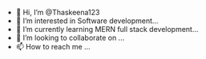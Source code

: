 - 👋 Hi, I’m @Thaskeena123
- 👀 I’m interested in Software development...
- 🌱 I’m currently learning MERN full stack development...
- 💞️ I’m looking to collaborate on ...
- 📫 How to reach me ...

<!---
Thaskeena123/Thaskeena123 is a ✨ special ✨ repository because its `README.md` (this file) appears on your GitHub profile.
You can click the Preview link to take a look at your changes.
--->
